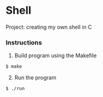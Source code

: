 # Shell
Project: creating my own shell in C

### Instructions
1. Build program using the Makefile
```
$ make
```
2. Run the program
```
$ ./run
```
